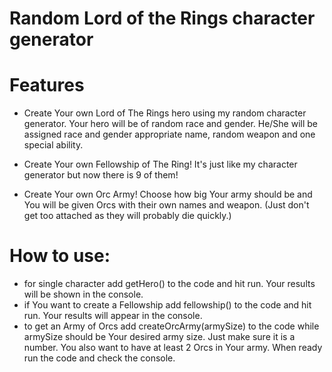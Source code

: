 # Random Lord of the Rings character generator


# Features
- Create Your own Lord of The Rings hero using my random character generator. Your hero will be of random race and gender. He/She will be assigned race and gender appropriate name, random weapon and one special ability.

- Create Your own Fellowship of The Ring! It's just like my character generator but now there is 9 of them!

- Create Your own Orc Army! Choose how big Your army should be and You will be given Orcs with their own names and weapon. (Just don't get too attached as they will probably die quickly.)

# How to use:
-  for single character add getHero() to the code and hit run. Your results will be shown in the console.
- if You want to create a Fellowship add fellowship() to the code and hit run. Your results will appear in the console.
- to get an Army of Orcs add createOrcArmy(armySize) to the code while armySize should be Your desired army size. Just make sure it is a number. You also want to have at least 2 Orcs in Your army. When ready run the code and check the console.
